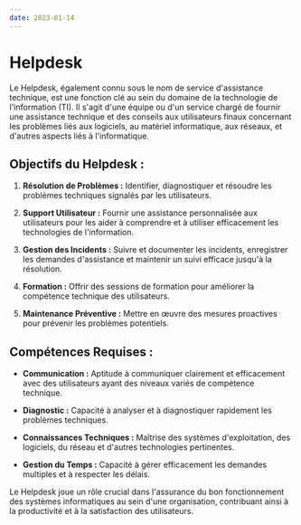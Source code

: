 ```yaml
---
date: 2023-01-14
---
```

# Helpdesk

Le Helpdesk, également connu sous le nom de service d'assistance technique, est une fonction clé au sein du domaine de la technologie de l'information (TI). Il s'agit d'une équipe ou d'un service chargé de fournir une assistance technique et des conseils aux utilisateurs finaux concernant les problèmes liés aux logiciels, au matériel informatique, aux réseaux, et d'autres aspects liés à l'informatique.

## Objectifs du Helpdesk :

1. **Résolution de Problèmes :** Identifier, diagnostiquer et résoudre les problèmes techniques signalés par les utilisateurs.
    
2. **Support Utilisateur :** Fournir une assistance personnalisée aux utilisateurs pour les aider à comprendre et à utiliser efficacement les technologies de l'information.
    
3. **Gestion des Incidents :** Suivre et documenter les incidents, enregistrer les demandes d'assistance et maintenir un suivi efficace jusqu'à la résolution.
    
4. **Formation :** Offrir des sessions de formation pour améliorer la compétence technique des utilisateurs.
    
5. **Maintenance Préventive :** Mettre en œuvre des mesures proactives pour prévenir les problèmes potentiels.
    

## Compétences Requises :

- **Communication :** Aptitude à communiquer clairement et efficacement avec des utilisateurs ayant des niveaux variés de compétence technique.
    
- **Diagnostic :** Capacité à analyser et à diagnostiquer rapidement les problèmes techniques.
    
- **Connaissances Techniques :** Maîtrise des systèmes d'exploitation, des logiciels, du réseau et d'autres technologies pertinentes.
    
- **Gestion du Temps :** Capacité à gérer efficacement les demandes multiples et à respecter les délais.
    

Le Helpdesk joue un rôle crucial dans l'assurance du bon fonctionnement des systèmes informatiques au sein d'une organisation, contribuant ainsi à la productivité et à la satisfaction des utilisateurs.